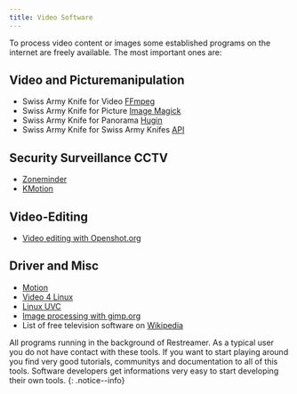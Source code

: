 ```yaml
---
title: Video Software
---
```


To process video content or images some established programs on the internet are freely available. The most important ones are:  

## Video and Picturemanipulation

* Swiss Army Knife for Video [FFmpeg](ffmpeg.html)  
* Swiss Army Knife for Picture [Image Magick](imagemagick.html)  
* Swiss Army Knife for Panorama [Hugin](hugin.html)
* Swiss Army Knife for Swiss Army Knifes [API](api.html)  

## Security Surveillance CCTV

* [Zoneminder](zoneminder.html)
* [KMotion](kmotion.html)  

## Video-Editing

* <a href="http://www.openshot.org/" target="_blank">Video editing with Openshot.org</a>  

## Driver and Misc

* [Motion](motion.html) 
* [Video 4 Linux](video4linux.html) 
* [Linux UVC](linux-uvc.html)
* <a href="http://www.gimp.org/" target="_blank">Image processing with gimp.org</a>
* List of free television software on <a href="https://en.wikipedia.org/wiki/List_of_free_television_software" target="_blank">Wikipedia</a>
 
All programs running in the background of Restreamer. As a typical user you do not have contact with these tools. If you want to start playing
around you find very good tutorials, communitys and documentation to all of this tools. Software developers get informations very easy to start
developing their own tools.
{: .notice--info}
